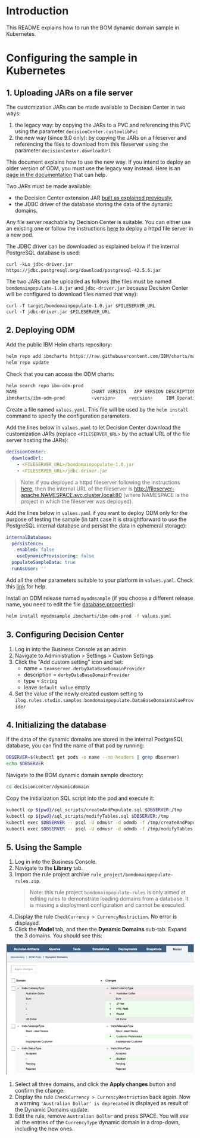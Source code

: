 # Introduction

This README explains how to run the BOM dynamic domain sample in Kubernetes.

#  Configuring the sample in Kubernetes

## 1. Uploading JARs on a file server

The customization JARs can be made available to Decision Center in two ways:
1. the legacy way: by copying the JARs to a PVC and referencing this PVC using the parameter `decisionCenter.customlibPvc`
1. the new way (since 9.0 only): by copying the JARs on a fileserver and referencing the files to download from this fileserver using the parameter `decisionCenter.downloadUrl`

This document explains how to use the new way. If you intend to deploy an older version of ODM, you must use the legacy way instead. Here is an [page in the documentation](https://www.ibm.com/docs/en/odm/9.0.0?topic=kubernetes-customizing-decision-center-business-console) that can help.

Two JARs must be made available:
- the Decision Center extension JAR [built as explained previously](README.md#building-the-decision-center-extension-jar),
- the JDBC driver of the database storing the data of the dynamic domains.

Any file server reachable by Decision Center is suitable. You can either use an existing one or follow the instructions [here](../README.md#setup-an-httpd-file-server) to deploy a httpd file server in a new pod.

The JDBC driver can be downloaded as explained below if the internal PostgreSQL database is used:
```
curl -kLo jdbc-driver.jar https://jdbc.postgresql.org/download/postgresql-42.5.6.jar
```

The two JARs can be uploaded as follows (the files must be named `bomdomainpopulate-1.0.jar` and `jdbc-driver.jar` because Decision Center will be configured to download files named that way):
```
curl -T target/bomdomainpopulate-1.0.jar $FILESERVER_URL
curl -T jdbc-driver.jar $FILESERVER_URL
```

## 2. Deploying ODM

Add the public IBM Helm charts repository:
```bash
helm repo add ibmcharts https://raw.githubusercontent.com/IBM/charts/master/repo/ibm-helm
helm repo update
````

Check that you can access the ODM charts:
```bash
helm search repo ibm-odm-prod
NAME                        	CHART VERSION	APP VERSION	DESCRIPTION
ibmcharts/ibm-odm-prod      	<version>     <version>  	IBM Operational Decision Manager  License By in...
```

Create a file named `values.yaml`. This file will be used by the `helm install` command to specify the configuration parameters. 

Add the lines below in `values.yaml` to let Decision Center download the customization JARs (replace `<FILESERVER_URL>` by the actual URL of the file server hosting the JARs):
```yaml
decisionCenter:
  downloadUrl:
    - <FILESERVER_URL>/bomdomainpopulate-1.0.jar
    - <FILESERVER_URL>/jdbc-driver.jar
```

>Note: if you deployed a httpd fileserver following the instructions [here](../README.md#setup-an-httpd-file-server), then the internal URL of the fileserver is http://fileserver-apache.NAMESPACE.svc.cluster.local:80 (where NAMESPACE is the project in which the fileserver was deployed).

Add the lines below in `values.yaml` if you want to deploy ODM only for the purpose of testing the sample (in taht case it is straightforward to use the PostgreSQL internal database and persist the data in ephemeral storage): 
```yaml
internalDatabase:
  persistence:
    enabled: false
    useDynamicProvisioning: false
  populateSampleData: true
  runAsUser: ''
```

Add all the other parameters suitable to your platform in `values.yaml`. Check this [link](https://github.com/DecisionsDev/odm-docker-kubernetes/tree/master/platform) for help.

Install an ODM release named `myodmsample` (if you choose a different release name, you need to edit the file [database.properties](src/ilog.rules.studio.samples.bomdomainpopulate/src/main/resources/database.properties)):
```bash
helm install myodmsample ibmcharts/ibm-odm-prod -f values.yaml
```

## 3. Configuring Decision Center

1. Log in into the Business Console as an admin
1. Navigate to Administration > Settings > Custom Settings
1. Click the "Add custom setting" icon and set:
    - name = `teamserver.derbyDataBaseDomainProvider`
    - description = `derbyDataBaseDomainProvider`
    - type = `String`
    - leave `default value` empty
1. Set the value of the newly created custom setting to `ilog.rules.studio.samples.bomdomainpopulate.DataBaseDomainValueProvider`

## 4. Initializing the database

If the data of the dynamic domains are stored in the internal PostgreSQL database, you can find the name of that pod by running:
```bash
DBSERVER=$(kubectl get pods -o name --no-headers | grep dbserver)
echo $DBSERVER
```

Navigate to the BOM dynamic domain sample directory:
```bash
cd decisioncenter/dynamicdomain
```

Copy the initialization SQL script into the pod and execute it:
```bash
kubectl cp ${pwd}/sql_scripts/createAndPopulate.sql $DBSERVER:/tmp
kubectl cp ${pwd}/sql_scripts/modifyTables.sql $DBSERVER:/tmp
kubectl exec $DBSERVER -- psql -U odmusr -d odmdb -f /tmp/createAndPopulate.sql
kubectl exec $DBSERVER -- psql -U odmusr -d odmdb -f /tmp/modifyTables.sql
```

## 5. Using the Sample

1. Log in into the Business Console.
1. Navigate to the **Library** tab.
1. Import the rule project archive `rule_project/bomdomainpopulate-rules.zip`.
    > Note: this rule project `bomdomainpopulate-rules` is only aimed at editing rules to demonstrate loading domains from a database. It is missing a deployment configuration and cannot be executed.
1. Display the rule `CheckCurrency > CurrencyRestriction`. No error is displayed.
1. Click the **Model** tab, and then the **Dynamic Domains** sub-tab. Expand the 3 domains. You should see this:

![Dynamic Domains update](images/dynamicDomainsUpdate.png)

1. Select all three domains, and click the **Apply changes** button and confirm the change.
1. Display the rule `CheckCurrency > CurrencyRestriction` back again. Now a warning `'Australian Dollar' is deprecated` is displayed as result of the Dynamic Domains update.
1. Edit the rule, remove `Australian Dollar` and press SPACE. You will see all the entries of the `CurrencyType` dynamic domain in a drop-down, including the new ones. 
